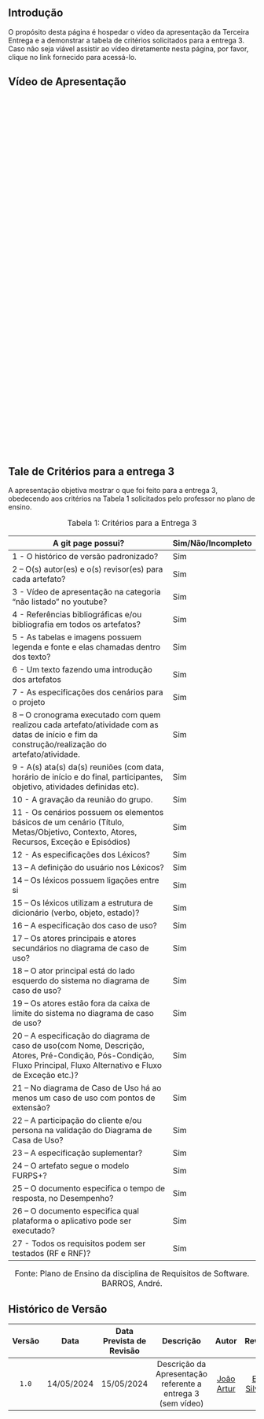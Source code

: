 ## Introdução

O propósito desta página é hospedar o vídeo da apresentação da Terceira Entrega e a demonstrar a tabela de critérios solicitados para a entrega 3. Caso não seja viável assistir ao vídeo diretamente nesta página, por favor, clique no link fornecido para acessá-lo.

## Vídeo de Apresentação
<iframe width="1280" height="720" src="" title="Apresentação da Entrega 3 - Grupo 01 (Diário Oficial da União)" frameborder="0" allow="accelerometer; autoplay; clipboard-write; encrypted-media; gyroscope; picture-in-picture; web-share" referrerpolicy="strict-origin-when-cross-origin" allowfullscreen></iframe>

## Tale de Critérios para a entrega 3

A apresentação objetiva mostrar o que foi feito para a entrega 3, obedecendo aos critérios na Tabela 1 solicitados pelo professor no plano de ensino.

<font size="3"><p style="text-align: center">Tabela 1: Critérios para a Entrega 3</p></font>

A git page possui?  | Sim/Não/Incompleto
--------- | ------
1 - O histórico de versão padronizado? | Sim
2 – O(s) autor(es) e o(s) revisor(es) para cada artefato? | Sim
3 - Vídeo de apresentação na categoria “não listado” no youtube? | Sim
4 - Referências bibliográficas e/ou bibliografia em todos os artefatos? | Sim
5 - As tabelas e imagens possuem legenda e fonte e elas chamadas dentro dos texto? | Sim
6 - Um texto fazendo uma introdução dos artefatos | Sim
7 - As especificações dos cenários para o projeto | Sim
8 – O cronograma executado com quem realizou cada artefato/atividade com as datas de início e fim da construção/realização do artefato/atividade. | Sim
9 - A(s) ata(s) da(s) reuniões (com data, horário de início e do final, participantes, objetivo, atividades definidas etc). | Sim
10 - A gravação da reunião do grupo. | Sim
11 - Os cenários possuem os elementos básicos de um cenário (Título, Metas/Objetivo, Contexto, Atores, Recursos, Exceção e Episódios) | Sim
12 - As especificações dos Léxicos? | Sim
13 – A definição do usuário nos Léxicos? | Sim
14 –  Os léxicos possuem ligações entre si | Sim
15 –  Os léxicos utilizam a estrutura de dicionário (verbo, objeto, estado)? | Sim
16 – A especificação dos caso de uso? | Sim
17 – Os atores principais e atores secundários no diagrama de caso de uso?  | Sim
18 – O ator principal está do lado esquerdo do sistema no diagrama de caso de uso? | Sim
19 – Os atores estão fora da caixa de limite do sistema no diagrama de caso de uso? | Sim
20 – A especificação do diagrama de caso de uso(com Nome, Descrição, Atores, Pré-Condição, Pós-Condição, Fluxo Principal, Fluxo Alternativo e Fluxo de Exceção etc.)? | Sim
21 – No diagrama de Caso de Uso há ao menos um caso de uso com pontos de extensão? | Sim 
22 – A participação do cliente e/ou persona na validação do Diagrama de Casa de Uso?  | Sim
23 – A especificação suplementar? | Sim
24 – O artefato segue o modelo FURPS+? | Sim
25 – O documento especifica o tempo de resposta, no Desempenho? | Sim
26 – O documento especifica qual plataforma o aplicativo pode ser executado? | Sim
27 - Todos os requisitos podem ser testados (RF e RNF)? | Sim 

<font size="3"><p style="text-align: center">Fonte: Plano de Ensino da disciplina de Requisitos de Software. BARROS, André.</p></font>

## <a>Histórico de Versão</a>
|Versão|Data|Data Prevista de Revisão|Descrição|Autor|Revisor|
| :------: | :----------: |:-----------: | :-----------: | :---------: |:---------: |
|`1.0`|14/05/2024|15/05/2024| Descrição da Apresentação referente a entrega 3 (sem vídeo) | [João Artur](https://github.com/joao-artl)|[Eric Silveira](https://github.com/ericbky)|

